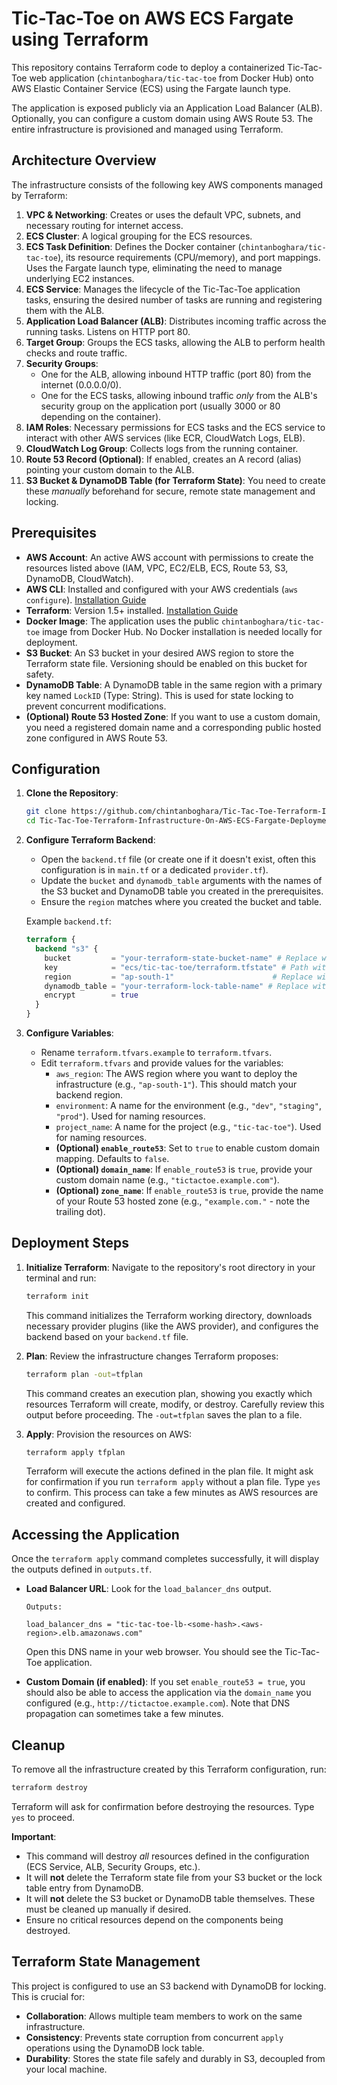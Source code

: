 # Tic-Tac-Toe on AWS ECS Fargate using Terraform

This repository contains Terraform code to deploy a containerized Tic-Tac-Toe web application (`chintanboghara/tic-tac-toe` from Docker Hub) onto AWS Elastic Container Service (ECS) using the Fargate launch type.

The application is exposed publicly via an Application Load Balancer (ALB). Optionally, you can configure a custom domain using AWS Route 53. The entire infrastructure is provisioned and managed using Terraform.

## Architecture Overview

The infrastructure consists of the following key AWS components managed by Terraform:

1.  **VPC & Networking**: Creates or uses the default VPC, subnets, and necessary routing for internet access.
2.  **ECS Cluster**: A logical grouping for the ECS resources.
3.  **ECS Task Definition**: Defines the Docker container (`chintanboghara/tic-tac-toe`), its resource requirements (CPU/memory), and port mappings. Uses the Fargate launch type, eliminating the need to manage underlying EC2 instances.
4.  **ECS Service**: Manages the lifecycle of the Tic-Tac-Toe application tasks, ensuring the desired number of tasks are running and registering them with the ALB.
5.  **Application Load Balancer (ALB)**: Distributes incoming traffic across the running tasks. Listens on HTTP port 80.
6.  **Target Group**: Groups the ECS tasks, allowing the ALB to perform health checks and route traffic.
7.  **Security Groups**:
    *   One for the ALB, allowing inbound HTTP traffic (port 80) from the internet (0.0.0.0/0).
    *   One for the ECS tasks, allowing inbound traffic *only* from the ALB's security group on the application port (usually 3000 or 80 depending on the container).
8.  **IAM Roles**: Necessary permissions for ECS tasks and the ECS service to interact with other AWS services (like ECR, CloudWatch Logs, ELB).
9.  **CloudWatch Log Group**: Collects logs from the running container.
10. **Route 53 Record (Optional)**: If enabled, creates an A record (alias) pointing your custom domain to the ALB.
11. **S3 Bucket & DynamoDB Table (for Terraform State)**: You need to create these *manually* beforehand for secure, remote state management and locking.

## Prerequisites

*   **AWS Account**: An active AWS account with permissions to create the resources listed above (IAM, VPC, EC2/ELB, ECS, Route 53, S3, DynamoDB, CloudWatch).
*   **AWS CLI**: Installed and configured with your AWS credentials (`aws configure`). [Installation Guide](https://docs.aws.amazon.com/cli/latest/userguide/cli-chap-install.html)
*   **Terraform**: Version 1.5+ installed. [Installation Guide](https://developer.hashicorp.com/terraform/tutorials/aws-get-started/install-cli)
*   **Docker Image**: The application uses the public `chintanboghara/tic-tac-toe` image from Docker Hub. No Docker installation is needed locally for deployment.
*   **S3 Bucket**: An S3 bucket in your desired AWS region to store the Terraform state file. Versioning should be enabled on this bucket for safety.
*   **DynamoDB Table**: A DynamoDB table in the same region with a primary key named `LockID` (Type: String). This is used for state locking to prevent concurrent modifications.
*   **(Optional) Route 53 Hosted Zone**: If you want to use a custom domain, you need a registered domain name and a corresponding public hosted zone configured in AWS Route 53.

## Configuration

1.  **Clone the Repository**:
    ```bash
    git clone https://github.com/chintanboghara/Tic-Tac-Toe-Terraform-Infrastructure-On-AWS-ECS-Fargate-Deployment.git
    cd Tic-Tac-Toe-Terraform-Infrastructure-On-AWS-ECS-Fargate-Deployment
    ```

2.  **Configure Terraform Backend**:
    *   Open the `backend.tf` file (or create one if it doesn't exist, often this configuration is in `main.tf` or a dedicated `provider.tf`).
    *   Update the `bucket` and `dynamodb_table` arguments with the names of the S3 bucket and DynamoDB table you created in the prerequisites.
    *   Ensure the `region` matches where you created the bucket and table.

    Example `backend.tf`:
    ```terraform
    terraform {
      backend "s3" {
        bucket         = "your-terraform-state-bucket-name" # Replace with your bucket name
        key            = "ecs/tic-tac-toe/terraform.tfstate" # Path within the bucket for the state file
        region         = "ap-south-1"                      # Replace with your desired AWS region
        dynamodb_table = "your-terraform-lock-table-name" # Replace with your DynamoDB table name
        encrypt        = true
      }
    }
    ```

3.  **Configure Variables**:
    *   Rename `terraform.tfvars.example` to `terraform.tfvars`.
    *   Edit `terraform.tfvars` and provide values for the variables:
        *   `aws_region`: The AWS region where you want to deploy the infrastructure (e.g., `"ap-south-1"`). This should match your backend region.
        *   `environment`: A name for the environment (e.g., `"dev"`, `"staging"`, `"prod"`). Used for naming resources.
        *   `project_name`: A name for the project (e.g., `"tic-tac-toe"`). Used for naming resources.
        *   **(Optional) `enable_route53`**: Set to `true` to enable custom domain mapping. Defaults to `false`.
        *   **(Optional) `domain_name`**: If `enable_route53` is `true`, provide your custom domain name (e.g., `"tictactoe.example.com"`).
        *   **(Optional) `zone_name`**: If `enable_route53` is `true`, provide the name of your Route 53 hosted zone (e.g., `"example.com."` - note the trailing dot).

## Deployment Steps

1.  **Initialize Terraform**:
    Navigate to the repository's root directory in your terminal and run:
    ```bash
    terraform init
    ```
    This command initializes the Terraform working directory, downloads necessary provider plugins (like the AWS provider), and configures the backend based on your `backend.tf` file.

2.  **Plan**:
    Review the infrastructure changes Terraform proposes:
    ```bash
    terraform plan -out=tfplan
    ```
    This command creates an execution plan, showing you exactly which resources Terraform will create, modify, or destroy. Carefully review this output before proceeding. The `-out=tfplan` saves the plan to a file.

3.  **Apply**:
    Provision the resources on AWS:
    ```bash
    terraform apply tfplan
    ```
    Terraform will execute the actions defined in the plan file. It might ask for confirmation if you run `terraform apply` without a plan file. Type `yes` to confirm. This process can take a few minutes as AWS resources are created and configured.

## Accessing the Application

Once the `terraform apply` command completes successfully, it will display the outputs defined in `outputs.tf`.

*   **Load Balancer URL**: Look for the `load_balancer_dns` output.
    ```
    Outputs:

    load_balancer_dns = "tic-tac-toe-lb-<some-hash>.<aws-region>.elb.amazonaws.com"
    ```
    Open this DNS name in your web browser. You should see the Tic-Tac-Toe application.

*   **Custom Domain (if enabled)**: If you set `enable_route53 = true`, you should also be able to access the application via the `domain_name` you configured (e.g., `http://tictactoe.example.com`). Note that DNS propagation can sometimes take a few minutes.

## Cleanup

To remove all the infrastructure created by this Terraform configuration, run:

```bash
terraform destroy
```

Terraform will ask for confirmation before destroying the resources. Type `yes` to proceed.

**Important**:
*   This command will destroy *all* resources defined in the configuration (ECS Service, ALB, Security Groups, etc.).
*   It will **not** delete the Terraform state file from your S3 bucket or the lock table entry from DynamoDB.
*   It will **not** delete the S3 bucket or DynamoDB table themselves. These must be cleaned up manually if desired.
*   Ensure no critical resources depend on the components being destroyed.

## Terraform State Management

This project is configured to use an S3 backend with DynamoDB for locking. This is crucial for:
*   **Collaboration**: Allows multiple team members to work on the same infrastructure.
*   **Consistency**: Prevents state corruption from concurrent `apply` operations using the DynamoDB lock table.
*   **Durability**: Stores the state file safely and durably in S3, decoupled from your local machine.
